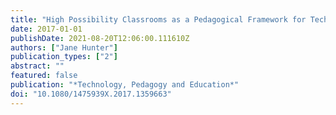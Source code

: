 ```yaml
---
title: "High Possibility Classrooms as a Pedagogical Framework for Technology Integration in Classrooms: An Inquiry in Two Australian Secondary Schools"
date: 2017-01-01
publishDate: 2021-08-20T12:06:00.111610Z
authors: ["Jane Hunter"]
publication_types: ["2"]
abstract: ""
featured: false
publication: "*Technology, Pedagogy and Education*"
doi: "10.1080/1475939X.2017.1359663"
---
```


